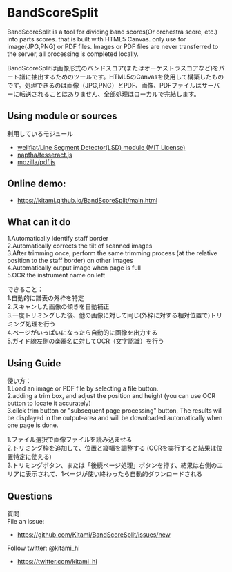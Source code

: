 # BandScoreSplit  

BandScoreSplit is a tool for dividing band scores(Or orchestra score, etc.) into parts scores. that is built with HTML5 Canvas. only use for image(JPG,PNG) or PDF files. Images or PDF files are never transferred to the server, all processing is completed locally.  

BandScoreSplitは画像形式のバンドスコア(またはオーケストラスコアなど)をパート譜に抽出するためのツールです。HTML5のCanvasを使用して構築したものです。処理できるのは画像（JPG,PNG）とPDF、画像、PDFファイルはサーバーに転送されることはありません、全部処理はローカルで完結します。  

## Using module or sources  
利用しているモジュール
+ [wellflat/Line Segment Detector(LSD) module (MIT License)](https://github.com/wellflat/imageprocessing-labs/tree/master/cv/lsd)
+ [naptha/tesseract.js](https://github.com/naptha/tesseract.js)
+ [mozilla/pdf.js](https://github.com/mozilla/pdf.js)

## Online demo:  
+ https://kitami.github.io/BandScoreSplit/main.html  

## What can it do  
1.Automatically identify staff border  
2.Automatically corrects the tilt of scanned images  
3.After trimming once, perform the same trimming process (at the relative position to the staff border) on other images  
4.Automatically output image when page is full  
5.OCR the instrument name on left   

できること：  
1.自動的に譜表の外枠を特定  
2.スキャンした画像の傾きを自動補正  
3.一度トリミングした後、他の画像に対して同じ(外枠に対する相対位置で)トリミング処理を行う  
4.ページがいっぱいになったら自動的に画像を出力する  
5.ガイド線左側の楽器名に対してOCR（文字認識）を行う  

## Using Guide  
使い方：   
1.Load an image or PDF file by selecting a file button.  
2.adding a trim box, and adjust the position and height (you can use OCR button to locate it accurately)  
3.cilck trim button or "subsequent page processing" button, The results will be displayed in the output-area and will be downloaded automatically when one page is done.  

1.ファイル選択で画像ファイルを読み込ませる  
2.トリミング枠を追加して、位置と縦幅を調整する (OCRを実行すると結果は位置特定に使える)  
3.トリミングボタン、または「後続ページ処理」ボタンを押す、結果は右側のエリアに表示されて、1ページが使い終わったら自動的ダウンロードされる  


## Questions  
質問  
File an issue:
+ https://github.com/Kitami/BandScoreSplit/issues/new

Follow twitter: @kitami_hi
+ https://twitter.com/kitami_hi
